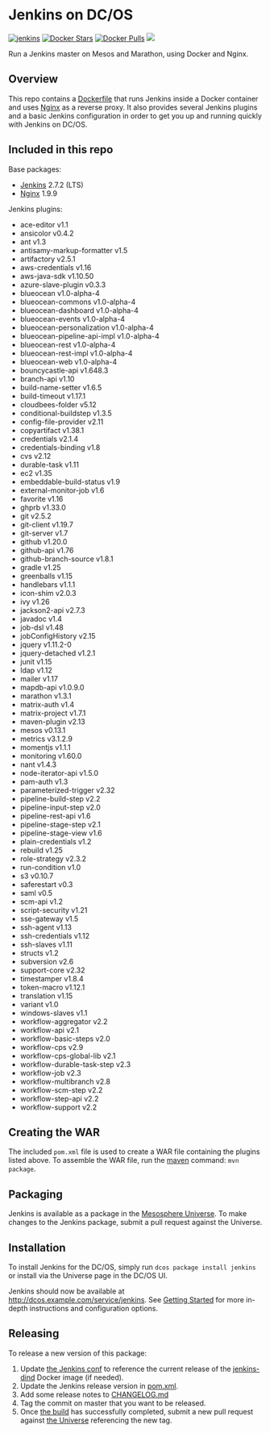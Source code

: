 # Jenkins on DC/OS
[![jenkins](http://jenkins.mesosphere.com/service/jenkins/buildStatus/icon?job=public-jenkins-dcos-master)](http://jenkins.mesosphere.com/service/jenkins/job/public-jenkins-dcos-master/)
[![Docker Stars](https://img.shields.io/docker/stars/mesosphere/jenkins.svg)][docker-hub]
[![Docker Pulls](https://img.shields.io/docker/pulls/mesosphere/jenkins.svg)][docker-hub]
[![](https://images.microbadger.com/badges/image/mesosphere/jenkins.svg)](http://microbadger.com/images/mesosphere/jenkins "Get your own image badge on microbadger.com")

Run a Jenkins master on Mesos and Marathon, using Docker and Nginx.

## Overview
This repo contains a [Dockerfile](Dockerfile) that runs Jenkins inside a Docker
container and uses [Nginx][nginx-home] as a reverse proxy. It also provides
several Jenkins plugins and a basic Jenkins configuration in order to get you
up and running quickly with Jenkins on DC/OS.

## Included in this repo
Base packages:
  * [Jenkins][jenkins-home] 2.7.2 (LTS)
  * [Nginx][nginx-home] 1.9.9

Jenkins plugins:
  * ace-editor v1.1
  * ansicolor v0.4.2
  * ant v1.3
  * antisamy-markup-formatter v1.5
  * artifactory v2.5.1
  * aws-credentials v1.16
  * aws-java-sdk v1.10.50
  * azure-slave-plugin v0.3.3
  * blueocean v1.0-alpha-4
  * blueocean-commons v1.0-alpha-4
  * blueocean-dashboard v1.0-alpha-4
  * blueocean-events v1.0-alpha-4
  * blueocean-personalization v1.0-alpha-4
  * blueocean-pipeline-api-impl v1.0-alpha-4
  * blueocean-rest v1.0-alpha-4
  * blueocean-rest-impl v1.0-alpha-4
  * blueocean-web v1.0-alpha-4
  * bouncycastle-api v1.648.3
  * branch-api v1.10
  * build-name-setter v1.6.5
  * build-timeout v1.17.1
  * cloudbees-folder v5.12
  * conditional-buildstep v1.3.5
  * config-file-provider v2.11
  * copyartifact v1.38.1
  * credentials v2.1.4
  * credentials-binding v1.8
  * cvs v2.12
  * durable-task v1.11
  * ec2 v1.35
  * embeddable-build-status v1.9
  * external-monitor-job v1.6
  * favorite v1.16
  * ghprb v1.33.0
  * git v2.5.2
  * git-client v1.19.7
  * git-server v1.7
  * github v1.20.0
  * github-api v1.76
  * github-branch-source v1.8.1
  * gradle v1.25
  * greenballs v1.15
  * handlebars v1.1.1
  * icon-shim v2.0.3
  * ivy v1.26
  * jackson2-api v2.7.3
  * javadoc v1.4
  * job-dsl v1.48
  * jobConfigHistory v2.15
  * jquery v1.11.2-0
  * jquery-detached v1.2.1
  * junit v1.15
  * ldap v1.12
  * mailer v1.17
  * mapdb-api v1.0.9.0
  * marathon v1.3.1
  * matrix-auth v1.4
  * matrix-project v1.7.1
  * maven-plugin v2.13
  * mesos v0.13.1
  * metrics v3.1.2.9
  * momentjs v1.1.1
  * monitoring v1.60.0
  * nant v1.4.3
  * node-iterator-api v1.5.0
  * pam-auth v1.3
  * parameterized-trigger v2.32
  * pipeline-build-step v2.2
  * pipeline-input-step v2.0
  * pipeline-rest-api v1.6
  * pipeline-stage-step v2.1
  * pipeline-stage-view v1.6
  * plain-credentials v1.2
  * rebuild v1.25
  * role-strategy v2.3.2
  * run-condition v1.0
  * s3 v0.10.7
  * saferestart v0.3
  * saml v0.5
  * scm-api v1.2
  * script-security v1.21
  * sse-gateway v1.5
  * ssh-agent v1.13
  * ssh-credentials v1.12
  * ssh-slaves v1.11
  * structs v1.2
  * subversion v2.6
  * support-core v2.32
  * timestamper v1.8.4
  * token-macro v1.12.1
  * translation v1.15
  * variant v1.0
  * windows-slaves v1.1
  * workflow-aggregator v2.2
  * workflow-api v2.1
  * workflow-basic-steps v2.0
  * workflow-cps v2.9
  * workflow-cps-global-lib v2.1
  * workflow-durable-task-step v2.3
  * workflow-job v2.3
  * workflow-multibranch v2.8
  * workflow-scm-step v2.2
  * workflow-step-api v2.2
  * workflow-support v2.2


## Creating the WAR
The included `pom.xml` file is used to create a WAR file containing the plugins
listed above. To assemble the WAR file, run the [maven][apache-maven] command:
`mvn package`.

## Packaging
Jenkins is available as a package in the [Mesosphere Universe][universe].
To make changes to the Jenkins package, submit a pull request against the
Universe.

## Installation

To install Jenkins for the DC/OS, simply run `dcos package install jenkins` or install via the Universe page in the DC/OS UI.

Jenkins should now be available at <http://dcos.example.com/service/jenkins>.
See [Getting Started][getting-started] for more in-depth instructions and
configuration options.

## Releasing
To release a new version of this package:

  1. Update [the Jenkins conf][jenkins-conf] to reference the current release of
  the [jenkins-dind][jenkins-dind] Docker image (if needed).
  2. Update the Jenkins release version in [pom.xml](pom.xml).
  3. Add some release notes to [CHANGELOG.md](CHANGELOG.md)
  4. Tag the commit on master that you want to be released.
  5. Once [the build][jenkins-build] has successfully completed, submit a new
  pull request against [the Universe][universe] referencing the new tag.

[apache-maven]: https://maven.apache.org
[docker-hub]: https://hub.docker.com/r/mesosphere/jenkins
[getting-started]: http://mesosphere.github.io/jenkins-dcos/docs/
[jenkins-conf]: /conf/jenkins/config.xml
[jenkins-dind]: https://github.com/mesosphere/jenkins-dind-agent
[jenkins-home]: https://jenkins-ci.org/
[nginx-home]: http://nginx.org/en/
[jenkins-build]: https://jenkins.mesosphere.com/service/jenkins/job/public-jenkins-dcos-master/
[universe]: https://github.com/mesosphere/universe
